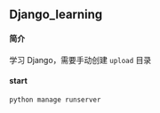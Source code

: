 ## Django_learning

#### 简介

学习 Django，需要手动创建 `upload` 目录

#### start

```shell
python manage runserver
```

